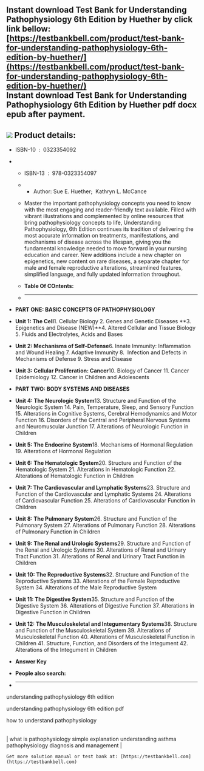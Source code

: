 Instant download **Test Bank for Understanding Pathophysiology 6th Edition by Huether** by click link bellow:  
[https://testbankbell.com/product/test-bank-for-understanding-pathophysiology-6th-edition-by-huether/](https://testbankbell.com/product/test-bank-for-understanding-pathophysiology-6th-edition-by-huether/)  
**Instant download Test Bank for Understanding Pathophysiology 6th Edition by Huether pdf docx epub after payment.**
--------------------------------------------------------------------------------------------------------------------


![](https://testbankbell.com/wp-content/uploads/2023/05/517svypawgl._sx374_bo1_204_203_200__4.jpg)
**Product details:**
--------------------


* ISBN-10 ‏ : ‎ 0323354092
* * ISBN-13 ‏ : ‎ 978-0323354097
  * * Author: Sue E. Huether;  Kathryn L. McCance
   
  * Master the important pathophysiology concepts you need to know with the most engaging and reader-friendly text available. Filled with vibrant illustrations and complemented by online resources that bring pathophysiology concepts to life, Understanding Pathophysiology, 6th Edition continues its tradition of delivering the most accurate information on treatments, manifestations, and mechanisms of disease across the lifespan, giving you the fundamental knowledge needed to move forward in your nursing education and career. New additions include a new chapter on epigenetics, new content on rare diseases, a separate chapter for male and female reproductive alterations, streamlined features, simplified language, and fully updated information throughout.
  * **Table Of COntents:**
  * ----------------------
 
* **PART ONE: BASIC CONCEPTS OF PATHOPHYSIOLOGY**
* **Unit 1: The Cell**1. Cellular Biology 2. Genes and Genetic Diseases **3. Epigenetics and Disease (NEW)**4. Altered Cellular and Tissue Biology 5. Fluids and Electrolytes, Acids and Bases

* **Unit 2: Mechanisms of Self-Defense**6. Innate Immunity: Inflammation and Wound Healing 7. Adaptive Immunity 8.  Infection and Defects in Mechanisms of Defense 9. Stress and Disease

* **Unit 3: Cellular Proliferation: Cancer**10. Biology of Cancer 11. Cancer Epidemiology 12. Cancer in Children and Adolescents

* **PART TWO: BODY SYSTEMS AND DISEASES**
* **Unit 4: The Neurologic System**13. Structure and Function of the Neurologic System 14. Pain, Temperature, Sleep, and Sensory Function 15. Alterations in Cognitive Systems, Cerebral Hemodynamics and Motor Function 16. Disorders of the Central and Peripheral Nervous Systems and Neuromuscular Junction 17. Alterations of Neurologic Function in Children

* **Unit 5: The Endocrine System**18. Mechanisms of Hormonal Regulation 19. Alterations of Hormonal Regulation

* **Unit 6: The Hematologic System**20. Structure and Function of the Hematologic System 21. Alterations in Hematologic Function 22. Alterations of Hematologic Function in Children

* **Unit 7: The Cardiovascular and Lymphatic Systems**23. Structure and Function of the Cardiovascular and Lymphatic Systems 24. Alterations of Cardiovascular Function 25. Alterations of Cardiovascular Function in Children

* **Unit 8: The Pulmonary System**26. Structure and Function of the Pulmonary System 27. Alterations of Pulmonary Function 28. Alterations of Pulmonary Function in Children

* **Unit 9: The Renal and Urologic Systems**29. Structure and Function of the Renal and Urologic Systems 30. Alterations of Renal and Urinary Tract Function 31. Alterations of Renal and Urinary Tract Function in Children

* **Unit 10: The Reproductive Systems**32. Structure and Function of the Reproductive Systems 33. Alterations of the Female Reproductive System 34. Alterations of the Male Reproductive System

* **Unit 11: The Digestive System**35. Structure and Function of the Digestive System 36. Alterations of Digestive Function 37. Alterations in Digestive Function in Children

* **Unit 12: The Musculoskeletal and Integumentary Systems**38. Structure and Function of the Musculoskeletal System 39. Alterations of Musculoskeletal Function 40. Alterations of Musculoskeletal Function in Children 41. Structure, Function, and Disorders of the Integument 42. Alterations of the Integument in Children

* **Answer Key**
* **People also search:**
* -----------------------

understanding pathophysiology 6th edition

understanding pathophysiology 6th edition pdf

how to understand pathophysiology


|  |
| --- |
| 
what is pathophysiology simple explanation
understanding asthma pathophysiology diagnosis and management
 |


    Get more solution manual or test bank at: [https://testbankbell.com](https://testbankbell.com)
